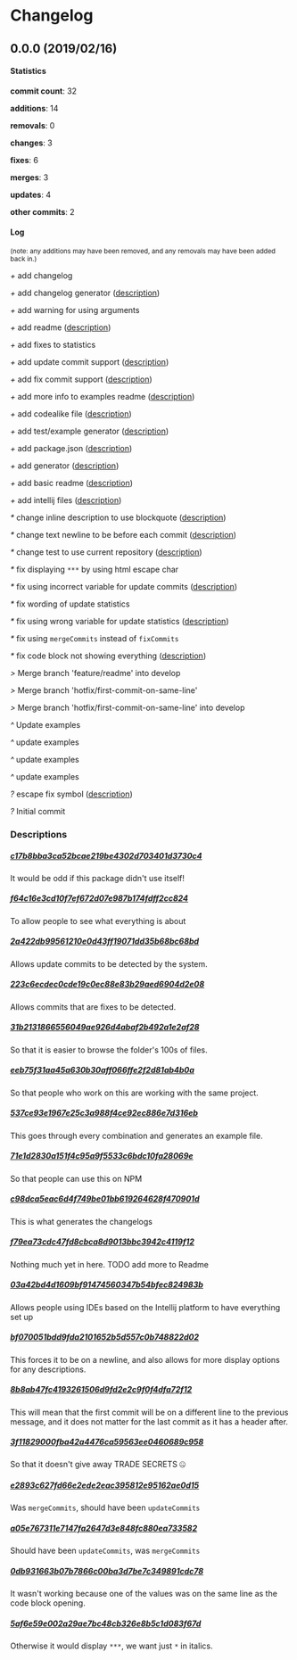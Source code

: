 # Changelog
## 0.0.0 (2019/02/16)
#### Statistics
**commit count**: 32

**additions**: 14

**removals**: 0

**changes**: 3

**fixes**: 6

**merges**: 3

**updates**: 4

**other commits**: 2

#### Log
<small>(note: any additions may have been removed, and any removals may have been added back in.)</small>

*+* add changelog

*+* add changelog generator ([description](#c17b8bba3ca52bcae219be4302d703401d3730c4-5))

*+* add warning for using arguments

*+* add readme ([description](#f64c16e3cd10f7ef672d07e987b174fdff2cc824-5))

*+* add fixes to statistics

*+* add update commit support ([description](#2a422db99561210e0d43ff19071dd35b68bc68bd-5))

*+* add fix commit support ([description](#223c6ecdec0cde19c0ec88e83b29aed6904d2e08-5))

*+* add more info to examples readme ([description](#31b2131866556049ae926d4abaf2b492a1e2af28-5))

*+* add codealike file ([description](#eeb75f31aa45a630b30aff066ffe2f2d81ab4b0a-5))

*+* add test/example generator ([description](#537ce93e1967e25c3a988f4ce92ec886e7d316eb-5))

*+* add package.json ([description](#71e1d2830a151f4c95a9f5533c6bdc10fa28069e-5))

*+* add generator ([description](#c98dca5eac6d4f749be01bb619264628f470901d-5))

*+* add basic readme ([description](#f79ea73cdc47fd8cbca8d9013bbc3942c4119f12-5))

*+* add intellij files ([description](#03a42bd4d1609bf91474560347b54bfec824983b-5))

*&ast;* change inline description to use blockquote ([description](#bf070051bdd9fda2101652b5d557c0b748822d02-5))

*&ast;* change text newline to be before each commit ([description](#8b8ab47fc4193261506d9fd2e2c9f0f4dfa72f12-5))

*&ast;* change test to use current repository ([description](#3f11829000fba42a4476ca59563ee0460689c958-5))

*&ast;* fix displaying `***` by using html escape char

*&ast;* fix using incorrect variable for update commits ([description](#e2893c627fd66e2ede2eac395812e95162ae0d15-5))

*&ast;* fix wording of update statistics

*&ast;* fix using wrong variable for update statistics ([description](#a05e767311e7147fa2647d3e848fc880ea733582-5))

*&ast;* fix using `mergeCommits` instead of `fixCommits`

*&ast;* fix code block not showing everything ([description](#0db931663b07b7866c00ba3d7be7c349891cdc78-5))

*>* Merge branch 'feature/readme' into develop

*>* Merge branch 'hotfix/first-commit-on-same-line'

*>* Merge branch 'hotfix/first-commit-on-same-line' into develop

*^* Update examples

*^* update examples

*^* update examples

*^* update examples

*?* escape fix symbol ([description](#5af6e59e002a29ae7bc48cb326e8b5c1d083f67d-5))

*?* Initial commit
### Descriptions
##### [c17b8bba3ca52bcae219be4302d703401d3730c4](commit/c17b8bba3ca52bcae219be4302d703401d3730c4?refName=refs/heads/master)
It would be odd if this package didn't use itself!                    
##### [f64c16e3cd10f7ef672d07e987b174fdff2cc824](commit/f64c16e3cd10f7ef672d07e987b174fdff2cc824?refName=refs/heads/master)
To allow people to see what everything is about
##### [2a422db99561210e0d43ff19071dd35b68bc68bd](commit/2a422db99561210e0d43ff19071dd35b68bc68bd?refName=refs/heads/master)
Allows update commits to be detected by the system.
##### [223c6ecdec0cde19c0ec88e83b29aed6904d2e08](commit/223c6ecdec0cde19c0ec88e83b29aed6904d2e08?refName=refs/heads/master)
Allows commits that are fixes to be detected.
##### [31b2131866556049ae926d4abaf2b492a1e2af28](commit/31b2131866556049ae926d4abaf2b492a1e2af28?refName=refs/heads/master)
So that it is easier to browse the folder's 100s of files.
##### [eeb75f31aa45a630b30aff066ffe2f2d81ab4b0a](commit/eeb75f31aa45a630b30aff066ffe2f2d81ab4b0a?refName=refs/heads/master)
So that people who work on this are working with the same project.
##### [537ce93e1967e25c3a988f4ce92ec886e7d316eb](commit/537ce93e1967e25c3a988f4ce92ec886e7d316eb?refName=refs/heads/master)
This goes through every combination and generates an example file.
##### [71e1d2830a151f4c95a9f5533c6bdc10fa28069e](commit/71e1d2830a151f4c95a9f5533c6bdc10fa28069e?refName=refs/heads/master)
So that people can use this on NPM
##### [c98dca5eac6d4f749be01bb619264628f470901d](commit/c98dca5eac6d4f749be01bb619264628f470901d?refName=refs/heads/master)
This is what generates the changelogs
##### [f79ea73cdc47fd8cbca8d9013bbc3942c4119f12](commit/f79ea73cdc47fd8cbca8d9013bbc3942c4119f12?refName=refs/heads/master)
Nothing much yet in here. TODO add more to Readme
##### [03a42bd4d1609bf91474560347b54bfec824983b](commit/03a42bd4d1609bf91474560347b54bfec824983b?refName=refs/heads/master)
Allows people using IDEs based on the Intellij platform to have everything set up
##### [bf070051bdd9fda2101652b5d557c0b748822d02](commit/bf070051bdd9fda2101652b5d557c0b748822d02?refName=refs/heads/master)
This forces it to be on a newline, and also allows for more display options for any descriptions.
##### [8b8ab47fc4193261506d9fd2e2c9f0f4dfa72f12](commit/8b8ab47fc4193261506d9fd2e2c9f0f4dfa72f12?refName=refs/heads/master)
This will mean that the first commit will be on a different line to the previous message, and it does not matter for the last commit as it has a header after.
##### [3f11829000fba42a4476ca59563ee0460689c958](commit/3f11829000fba42a4476ca59563ee0460689c958?refName=refs/heads/master)
So that it doesn't give away TRADE SECRETS 🤐
##### [e2893c627fd66e2ede2eac395812e95162ae0d15](commit/e2893c627fd66e2ede2eac395812e95162ae0d15?refName=refs/heads/master)
Was `mergeCommits`, should have been `updateCommits`
##### [a05e767311e7147fa2647d3e848fc880ea733582](commit/a05e767311e7147fa2647d3e848fc880ea733582?refName=refs/heads/master)
Should have been `updateCommits`, was `mergeCommits`
##### [0db931663b07b7866c00ba3d7be7c349891cdc78](commit/0db931663b07b7866c00ba3d7be7c349891cdc78?refName=refs/heads/master)
It wasn't working because one of the values was on the same line as the code block opening.
##### [5af6e59e002a29ae7bc48cb326e8b5c1d083f67d](commit/5af6e59e002a29ae7bc48cb326e8b5c1d083f67d?refName=refs/heads/master)
Otherwise it would display `***`, we want just `*` in italics.
